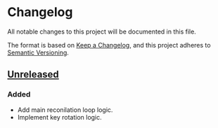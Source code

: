 # Changelog

All notable changes to this project will be documented in this file.

The format is based on [Keep a Changelog](https://keepachangelog.com/en/1.0.0/),
and this project adheres to [Semantic Versioning](https://semver.org/spec/v2.0.0.html).

## [Unreleased]

### Added

- Add main reconilation loop logic.
- Implement key rotation logic.

[Unreleased]: https://github.com/giantswarm/encryption-provider-operator/tree/master
